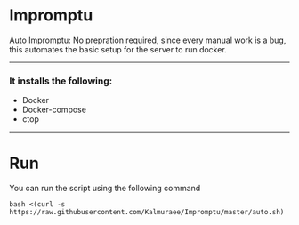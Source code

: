 # Impromptu
Auto Impromptu: No prepration required, since every manual work is a bug, this automates the basic setup for the server to run docker.

---
### It installs the following: 
* Docker
* Docker-compose
* ctop

---

# Run
You can run the script using the following command

`bash <(curl -s https://raw.githubusercontent.com/Kalmuraee/Impromptu/master/auto.sh)`
